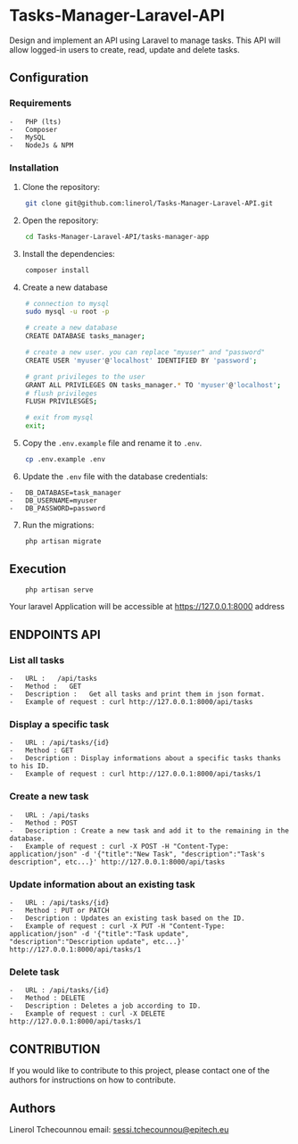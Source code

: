 # Tasks-Manager-Laravel-API
Design and implement an API using Laravel to manage tasks.
This API will allow logged-in users to create, read, update and delete tasks.

## Configuration

### Requirements
    -   PHP (lts)
    -   Composer
    -   MySQL
    -   NodeJs & NPM

### Installation

1. Clone the repository:

```bash
    git clone git@github.com:linerol/Tasks-Manager-Laravel-API.git
```

2. Open the repository:

```bash
    cd Tasks-Manager-Laravel-API/tasks-manager-app
```

3. Install the dependencies:

```bash
    composer install
```

4. Create a new database
<!-- I will show you how to create and set a new database with MySQl.
    But you can use another Database Server -->

```bash
    # connection to mysql
    sudo mysql -u root -p

    # create a new database
    CREATE DATABASE tasks_manager;

    # create a new user. you can replace "myuser" and "password"
    CREATE USER 'myuser'@'localhost' IDENTIFIED BY 'password';

    # grant privileges to the user
    GRANT ALL PRIVILEGES ON tasks_manager.* TO 'myuser'@'localhost';
    # flush privileges
    FLUSH PRIVILESGES;

    # exit from mysql
    exit;

```

5. Copy the `.env.example` file and rename it to `.env`.

```bash
    cp .env.example .env
```

6. Update the `.env` file with the database credentials:
<!-- By Default, you have to modify these field to use the database created 
    previously -->
    -   DB_DATABASE=task_manager
    -   DB_USERNAME=myuser
    -   DB_PASSWORD=password

7. Run the migrations:

```bash
    php artisan migrate
```

## Execution

```bash
    php artisan serve
```

Your laravel Application will be accessible at https://127.0.0.1:8000 address

## ENDPOINTS API

### List all tasks
    -   URL :   /api/tasks
    -   Method :   GET
    -   Description :   Get all tasks and print them in json format.
    -   Example of request : curl http://127.0.0.1:8000/api/tasks

### Display a specific task
    -   URL : /api/tasks/{id}
    -   Method : GET
    -   Description : Display informations about a specific tasks thanks to his ID.
    -   Example of request : curl http://127.0.0.1:8000/api/tasks/1

### Create a new task
    -   URL : /api/tasks
    -   Method : POST
    -   Description : Create a new task and add it to the remaining in the database.
    -   Example of request : curl -X POST -H "Content-Type: application/json" -d '{"title":"New Task", "description":"Task's description", etc...}' http://127.0.0.1:8000/api/tasks

### Update information about an existing task
    -   URL : /api/tasks/{id}
    -   Method : PUT or PATCH
    -   Description : Updates an existing task based on the ID.
    -   Example of request : curl -X PUT -H "Content-Type: application/json" -d '{"title":"Task update", "description":"Description update", etc...}' http://127.0.0.1:8000/api/tasks/1

### Delete task
    -   URL : /api/tasks/{id}
    -   Method : DELETE
    -   Description : Deletes a job according to ID.
    -   Example of request : curl -X DELETE http://127.0.0.1:8000/api/tasks/1


## CONTRIBUTION
If you would like to contribute to this project, please contact
one of the authors for instructions on how to contribute.

## Authors
Linerol Tchecounnou
email: sessi.tchecounnou@epitech.eu

